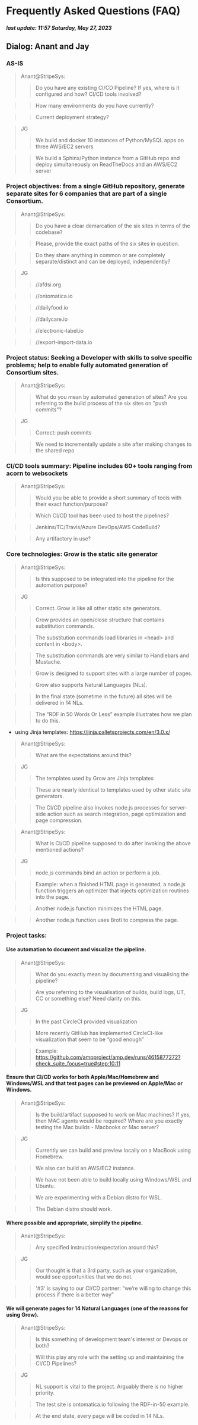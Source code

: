 # Frequently Asked Questions (FAQ)

##### last update: 11:57 Saturday, May 27, 2023

## Dialog: Anant and Jay

### AS-IS

> Anant@StripeSys:
>> Do you have any existing CI/CD Pipeline? If yes, where is it configured and how? CI/CD tools involved?

>> How many environments do you have currently?

>> Current deployment strategy?

> JG
>> We build and docker 10 instances of Python/MySQL apps on three AWS/EC2 servers

>> We build a Sphinx/Python instance from a GitHub repo and deploy simultaneously on ReadTheDocs and an AWS/EC2 server

### Project objectives: from a single GitHub repository, generate separate sites for 6 companies that are part of a single Consortium.

> Anant@StripeSys:
>> Do you have a clear demarcation of the six sites in terms of the codebase?

>> Please, provide the exact paths of the six sites in question.

>> Do they share anything in common or are completely separate/distinct and can be deployed, independently?

> JG
>> //afdsi.org

>> //ontomatica.io

>> //dailyfood.io

>> //dailycare.io

>> //electronic-label.io

>> //export-import-data.io

### Project status: Seeking a Developer with skills to solve specific problems; help to enable fully automated generation of Consortium sites.

> Anant@StripeSys:
>> What do you mean by automated generation of sites? Are you referring to the build process of the six sites on "push commits"?

> JG
>> Correct: push commits

>> We need to incrementally update a site after making changes to the shared repo

### CI/CD tools summary: Pipeline includes 60+ tools ranging from acorn to websockets

> Anant@StripeSys:
>> Would you be able to provide a short summary of tools with their exact function/purpose?

>> Which CI/CD tool has been used to host the pipelines?

>> Jenkins/TC/Travis/Azure DevOps/AWS CodeBuild?

>> Any artifactory in use?

### Core technologies: Grow is the static site generator

> Anant@StripeSys:
>> Is this supposed to be integrated into the pipeline for the automation purpose?

> JG
>> Correct. Grow is like all other static site generators.

>> Grow provides an open/close structure that contains substitution commands.

>> The substitution commands load libraries in \<head\> and content in \<body\>.

>> The substitution commands are very similar to Handlebars and Mustache.

>> Grow is designed to support sites with a large number of pages.

>> Grow also supports Natural Languages (NLs).

>> In the final state (sometime in the future) all sites will be delivered in 14 NLs.

>> The “RDF in 50 Words Or Less” example illustrates how we plan to do this.

- using Jinja templates: https://jinja.palletsprojects.com/en/3.0.x/

> Anant@StripeSys:
>> What are the expectations around this?

> JG
>> The templates used by Grow are Jinja templates

>> These are nearly identical to templates used by other static site generators.

>> The CI/CD pipeline also invokes node.js processes for server-side action such as search integration, page optimization and page compression.

> Anant@StripeSys:
>> What is CI/CD pipeline supposed to do after invoking the above mentioned actions?

> JG
>> node.js commands bind an action or perform a job.

>> Example: when a finished HTML page is generated, a node.js function triggers an optimizer that injects optimization routines into the page.

>> Another node.js function minimizes the HTML page.

>> Another node.js function uses Brotl to compress the page.

### Project tasks:

#### Use automation to document and visualize the pipeline.

> Anant@StripeSys:
>> What do you exactly mean by documenting and visualising the pipeline?

>> Are you referring to the visualisation of builds, build logs, UT, CC or something else? Need clarity on this.

> JG
>> In the past CircleCI provided visualization

>> More recently GitHub has implemented CircleCI-like visualization that seem to be “good enough”

>> Example: https://github.com/ampproject/amp.dev/runs/4615877272?check_suite_focus=true#step:10:11

#### Ensure that CI/CD works for both Apple/Mac/Homebrew and Windows/WSL and that test pages can be previewed on Apple/Mac or Windows.

> Anant@StripeSys:
>> Is the build/artifact supposed to work on Mac machines? If yes, then MAC agents would be required? Where are you exactly testing the Mac builds - Macbooks or Mac server?

> JG
>> Currently we can build and preview locally on a MacBook using Homebrew.

>> We also can build an AWS/EC2 instance.

>> We have not been able to build locally using Windows/WSL and Ubuntu.

>> We are experimenting with a Debian distro for WSL.

>> The Debian distro should work.

#### Where possible and appropriate, simplify the pipeline.

> Anant@StripeSys:
>> Any specified instruction/expectation around this?

> JG
>> Our thought is that a 3rd party, such as your organization, would see opportunities that we do not.

>> '#3' is saying to our CI/CD partner: “we’re willing to change this process if there is a better way”

#### We will generate pages for 14 Natural Languages (one of the reasons for using Grow).

> Anant@StripeSys:
>> Is this something of development team's interest or Devops or both?

>> Will this play any role with the setting up and maintaining the CI/CD Pipelines?

>JG
>> NL support is vital to the project. Arguably there is no higher priority.

>> The test site is ontomatica.io following the RDF-in-50 example.

>> At the end state, every page will be coded in 14 NLs.
